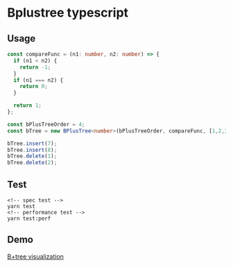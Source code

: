 # Bplustree typescript
## Usage
```ts
const compareFunc = (n1: number, n2: number) => {
  if (n1 < n2) {
    return -1;
  }
  if (n1 === n2) {
    return 0;
  }

  return 1;
};

const bPlusTreeOrder = 4;
const bTree = new BPlusTree<number>(bPlusTreeOrder, compareFunc, [1,2,3,4,5,6]);

bTree.insert(7);
bTree.insert(8);
bTree.delete(1);
bTree.delete(2);
```
## Test

```
<!-- spec test -->
yarn test
<!-- performance test -->
yarn test:perf
```

## Demo
[B+tree visualization](https://visual-algo.firebaseapp.com/)
